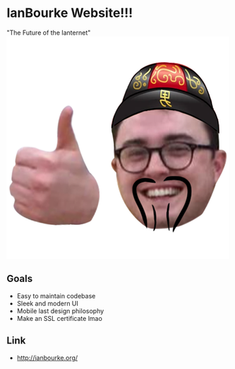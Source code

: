 # IanBourke Website!!!

"The Future of the Ianternet"
![Screenshot](ian.png)
## Goals

- Easy to maintain codebase
- Sleek and modern UI 
- Mobile last design philosophy
- Make an SSL certificate lmao

## Link 
- http://ianbourke.org/
